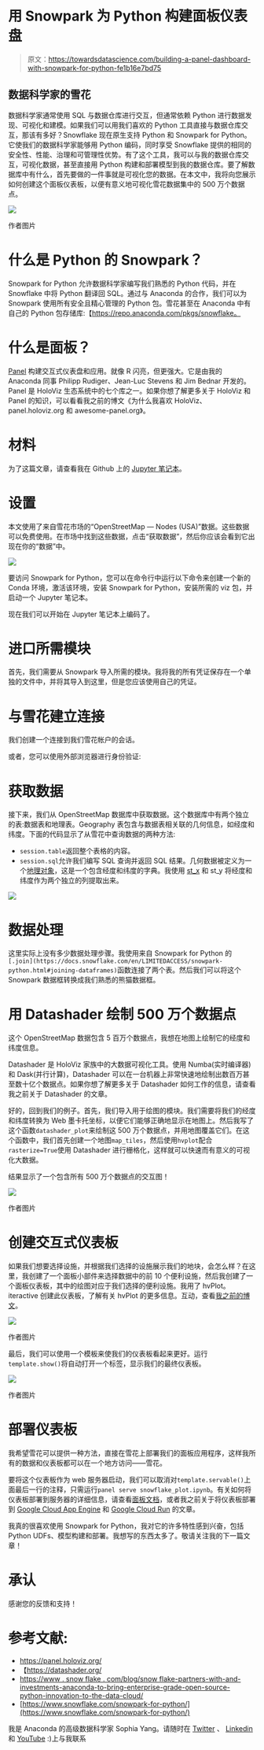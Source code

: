# 用 Snowpark 为 Python 构建面板仪表盘

> 原文：<https://towardsdatascience.com/building-a-panel-dashboard-with-snowpark-for-python-fe1b16e7bd75>

## 数据科学家的雪花

数据科学家通常使用 SQL 与数据仓库进行交互，但通常依赖 Python 进行数据发现、可视化和建模。如果我们可以用我们喜欢的 Python 工具直接与数据仓库交互，那该有多好？Snowflake 现在原生支持 Python 和 Snowpark for Python。它使我们的数据科学家能够用 Python 编码，同时享受 Snowflake 提供的相同的安全性、性能、治理和可管理性优势。有了这个工具，我可以与我的数据仓库交互，可视化数据，甚至直接用 Python 构建和部署模型到我的数据仓库。要了解数据库中有什么，首先要做的一件事就是可视化您的数据。在本文中，我将向您展示如何创建这个面板仪表板，以便有意义地可视化雪花数据集中的 500 万个数据点。

![](img/5c11f1f7ef6d3b1ae4277c7e40307d54.png)

作者图片

# **什么是 Python 的 Snowpark？**

Snowpark for Python 允许数据科学家编写我们熟悉的 Python 代码，并在 Snowflake 中将 Python 翻译回 SQL。通过与 Anaconda 的合作，我们可以为 Snowpark 使用所有安全且精心管理的 Python 包。雪花甚至在 Anaconda 中有自己的 Python 包存储库:【https://repo.anaconda.com/pkgs/snowflake。

# **什么是面板？**

[Panel](https://panel.holoviz.org/) 构建交互式仪表盘和应用。就像 R 闪亮，但更强大。它是由我的 Anaconda 同事 Philipp Rudiger、Jean-Luc Stevens 和 Jim Bednar 开发的。Panel 是 HoloViz 生态系统中的七个库之一。如果你想了解更多关于 HoloViz 和 Panel 的知识，可以看看我之前的博文《为什么我喜欢 HoloViz、panel.holoviz.org 和 awesome-panel.org》。

# **材料**

为了这篇文章，请查看我在 Github 上的 [Jupyter 笔记本](https://github.com/sophiamyang/snowflake-example/blob/main/snowflake_plot.ipynb)。

# **设置**

本文使用了来自雪花市场的“OpenStreetMap — Nodes (USA)”数据。这些数据可以免费使用。在市场中找到这些数据，点击“获取数据”，然后你应该会看到它出现在你的“数据”中。

![](img/87b2cbfbde6b89430fcf565d55029bb0.png)

要访问 Snowpark for Python，您可以在命令行中运行以下命令来创建一个新的 Conda 环境，激活该环境，安装 Snowpark for Python，安装所需的 viz 包，并启动一个 Jupyter 笔记本。

现在我们可以开始在 Jupyter 笔记本上编码了。

# **进口所需模块**

首先，我们需要从 Snowpark 导入所需的模块。我将我的所有凭证保存在一个单独的文件中，并将其导入到这里，但是您应该使用自己的凭证。

# **与雪花建立连接**

我们创建一个连接到我们雪花帐户的会话。

或者，您可以使用外部浏览器进行身份验证:

# **获取数据**

接下来，我们从 OpenStreetMap 数据库中获取数据。这个数据库中有两个独立的表:数据表和地理表。Geography 表包含与数据表相关联的几何信息，如经度和纬度。下面的代码显示了从雪花中查询数据的两种方法:

*   `session.table`返回整个表格的内容。
*   `session.sql`允许我们编写 SQL 查询并返回 SQL 结果。几何数据被定义为一个[地理对象](https://docs.snowflake.com/en/sql-reference/data-types-geospatial.html)，这是一个包含经度和纬度的字典。我使用 [st_x](https://docs.snowflake.com/en/sql-reference/functions/st_x.html) 和 st_y 将经度和纬度作为两个独立的列提取出来。

![](img/8ca41b1fc86b239a16c68ed3ea4e6329.png)

# **数据处理**

这里实际上没有多少数据处理步骤。我使用来自 Snowpark for Python 的`[.join](https://docs.snowflake.com/en/LIMITEDACCESS/snowpark-python.html#joining-dataframes)`函数连接了两个表。然后我们可以将这个 Snowpark 数据框转换成我们熟悉的熊猫数据框。

# 用 Datashader 绘制 500 万个数据点

这个 OpenStreetMap 数据包含 5 百万个数据点，我想在地图上绘制它的经度和纬度信息。

Datashader 是 HoloViz 家族中的大数据可视化工具。使用 Numba(实时编译器)和 Dask(并行计算)，Datashader 可以在一台机器上非常快速地绘制出数百万甚至数十亿个数据点。如果你想了解更多关于 Datashader 如何工作的信息，请查看我之前关于 Datashader 的文章。

好的，回到我们的例子。首先，我们导入用于绘图的模块。我们需要将我们的经度和纬度转换为 Web 墨卡托坐标，以便它们能够正确地显示在地图上。然后我写了这个函数`datashader_plot`来绘制这 500 万个数据点，并用地图覆盖它们。在这个函数中，我们首先创建一个地图`map_tiles`，然后使用`hvplot`配合`rasterize=True`使用 Datashader 进行栅格化，这样就可以快速而有意义的可视化大数据。

结果显示了一个包含所有 500 万个数据点的交互图！

![](img/5beba4bd5fa8213e4bfeb1ec70e5705c.png)

作者图片

# 创建交互式仪表板

如果我们想要选择设施，并根据我们选择的设施展示我们的地块，会怎么样？在这里，我创建了一个面板小部件来选择数据中的前 10 个便利设施，然后我创建了一个面板仪表板，其中的绘图对应于我们选择的便利设施。我用了 hvPlot。iteractive 创建此仪表板，了解有关 hvPlot 的更多信息。互动，查看[我之前的博文](/the-easiest-way-to-create-an-interactive-dashboard-in-python-77440f2511d1?sk=e1ea8c40c090cdbe7689333267f73b25)。

![](img/6b07b820b8b2f293908532ddb672b97d.png)

作者图片

最后，我们可以使用一个模板来使我们的仪表板看起来更好。运行`template.show()`将自动打开一个标签，显示我们的最终仪表板。

![](img/3c1541547b9c56fb4924b7b2b30061ee.png)

作者图片

# 部署仪表板

我希望雪花可以提供一种方法，直接在雪花上部署我们的面板应用程序，这样我所有的数据和仪表板都可以在一个地方访问——雪花。

要将这个仪表板作为 web 服务器启动，我们可以取消对`template.servable()`上面最后一行的注释，只需运行`panel serve snowflake_plot.ipynb`。有关如何将仪表板部署到服务器的详细信息，请查看[面板文档](https://panel.holoviz.org/user_guide/Server_Deployment.html)，或者我之前关于将仪表板部署到 [Google Cloud App Engine](/deploy-a-python-visualization-panel-app-to-google-cloud-cafe558fe787?sk=98a75bd79e98cba241cc6711e6fc5be5) 和 [Google Cloud Run](/deploy-a-python-visualization-panel-app-to-google-cloud-ii-416e487b44eb?sk=aac35055957ba95641a6947bbb436410) 的文章。

我真的很喜欢使用 Snowpark for Python，我对它的许多特性感到兴奋，包括 Python UDFs、模型构建和部署。我想写的东西太多了。敬请关注我的下一篇文章！

# 承认

感谢您的反馈和支持！

# **参考文献**:

*   https://panel.holoviz.org/
*   【https://datashader.org/ 
*   [https://www . snow flake . com/blog/snow flake-partners-with-and-investments-anaconda-to-bring-enterprise-grade-open-source-python-innovation-to-the-data-cloud/](https://www.snowflake.com/blog/snowflake-partners-with-and-invests-in-anaconda-to-bring-enterprise-grade-open-source-python-innovation-to-the-data-cloud/)
*   [https://www.snowflake.com/snowpark-for-python/](https://www.snowflake.com/snowpark-for-python/)

我是 Anaconda 的高级数据科学家 Sophia Yang。请随时在 [Twitter](https://twitter.com/sophiamyang) 、 [Linkedin](https://www.linkedin.com/in/sophiamyang/) 和 [YouTube](https://www.youtube.com/SophiaYangDS) :)上与我联系